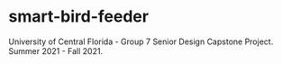 # smart-bird-feeder
University of Central Florida - Group 7 Senior Design Capstone Project. Summer 2021 - Fall 2021.

